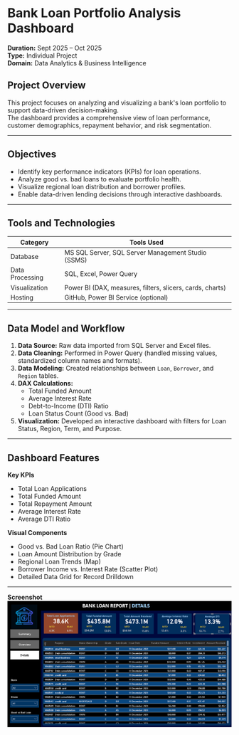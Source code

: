 # Bank Loan Portfolio Analysis Dashboard

**Duration:** Sept 2025 – Oct 2025  
**Type:** Individual Project  
**Domain:** Data Analytics & Business Intelligence  

## Project Overview
This project focuses on analyzing and visualizing a bank's loan portfolio to support data-driven decision-making.  
The dashboard provides a comprehensive view of loan performance, customer demographics, repayment behavior, and risk segmentation.

---

## Objectives
- Identify key performance indicators (KPIs) for loan operations.  
- Analyze good vs. bad loans to evaluate portfolio health.  
- Visualize regional loan distribution and borrower profiles.  
- Enable data-driven lending decisions through interactive dashboards.

---

## Tools and Technologies

| Category | Tools Used |
|-----------|-------------|
| Database | MS SQL Server, SQL Server Management Studio (SSMS) |
| Data Processing | SQL, Excel, Power Query |
| Visualization | Power BI (DAX, measures, filters, slicers, cards, charts) |
| Hosting | GitHub, Power BI Service (optional) |

---

## Data Model and Workflow
1. **Data Source:** Raw data imported from SQL Server and Excel files.  
2. **Data Cleaning:** Performed in Power Query (handled missing values, standardized column names and formats).  
3. **Data Modeling:** Created relationships between `Loan`, `Borrower`, and `Region` tables.  
4. **DAX Calculations:**  
   - Total Funded Amount  
   - Average Interest Rate  
   - Debt-to-Income (DTI) Ratio  
   - Loan Status Count (Good vs. Bad)  
5. **Visualization:** Developed an interactive dashboard with filters for Loan Status, Region, Term, and Purpose.

---

## Dashboard Features

**Key KPIs**  
- Total Loan Applications  
- Total Funded Amount  
- Total Repayment Amount  
- Average Interest Rate  
- Average DTI Ratio  

**Visual Components**  
- Good vs. Bad Loan Ratio (Pie Chart)  
- Loan Amount Distribution by Grade  
- Regional Loan Trends (Map)  
- Borrower Income vs. Interest Rate (Scatter Plot)  
- Detailed Data Grid for Record Drilldown

---
**Screenshot**
![Dashboard Preview](https://github.com/Mayur966/Bank-Loan/blob/main/Screenshot%20of%20Dashboard.png)


